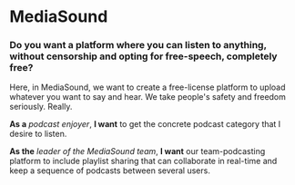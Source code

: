 # MediaSound

### Do you want a platform where you can listen to anything, without censorship and opting for free-speech, completely free?
Here, in MediaSound, we want to create a free-license platform to upload whatever you want to say and hear. We take people's safety and freedom seriously. Really.



__As a__ _podcast enjoyer_, __I want__ to get the concrete podcast category that I desire to listen.

__As the__ _leader of the MediaSound team_, __I want__ our team-podcasting platform to include playlist sharing that can collaborate in real-time and keep a sequence of podcasts between several users.

